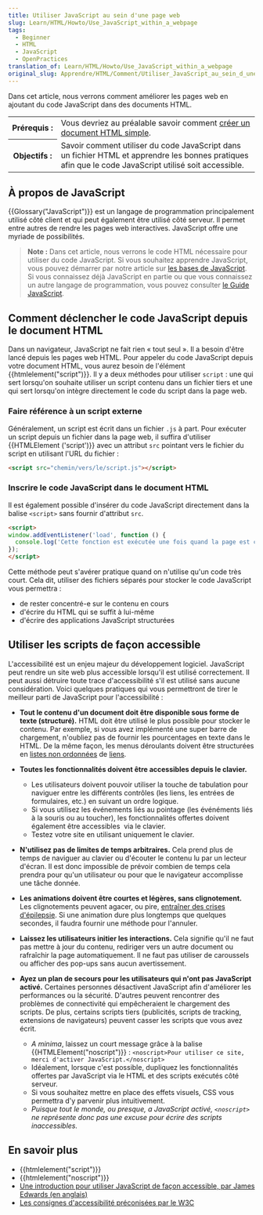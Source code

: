 ```yaml
---
title: Utiliser JavaScript au sein d'une page web
slug: Learn/HTML/Howto/Use_JavaScript_within_a_webpage
tags:
  - Beginner
  - HTML
  - JavaScript
  - OpenPractices
translation_of: Learn/HTML/Howto/Use_JavaScript_within_a_webpage
original_slug: Apprendre/HTML/Comment/Utiliser_JavaScript_au_sein_d_une_page_web
---
```

Dans cet article, nous verrons comment améliorer les pages web en ajoutant du code JavaScript dans des documents HTML.

<table class="standard-table">
  <tbody>
    <tr>
      <th scope="row">Prérequis :</th>
      <td>
        Vous devriez au préalable savoir comment
        <a href="/fr/Learn/HTML/Write_a_simple_page_in_HTML"
          >créer un document HTML simple</a
        >.
      </td>
    </tr>
    <tr>
      <th scope="row">Objectifs :</th>
      <td>
        Savoir comment utiliser du code JavaScript dans un fichier HTML et
        apprendre les bonnes pratiques afin que le code JavaScript utilisé soit
        accessible.
      </td>
    </tr>
  </tbody>
</table>

## À propos de JavaScript

{{Glossary("JavaScript")}} est un langage de programmation principalement utilisé côté client et qui peut également être utilisé côté serveur. Il permet entre autres de rendre les pages web interactives. JavaScript offre une myriade de possibilités.

> **Note :** Dans cet article, nous verrons le code HTML nécessaire pour utiliser du code JavaScript. Si vous souhaitez apprendre JavaScript, vous pouvez démarrer par notre article sur [les bases de JavaScript](/fr/Learn/Getting_started_with_the_web/JavaScript_basics). Si vous connaissez déjà JavaScript en partie ou que vous connaissez un autre langage de programmation, vous pouvez consulter [le Guide JavaScript](/fr/docs/Web/JavaScript/Guide).

## Comment déclencher le code JavaScript depuis le document HTML

Dans un navigateur, JavaScript ne fait rien « tout seul ». Il a besoin d'être lancé depuis les pages web HTML. Pour appeler du code JavaScript depuis votre document HTML, vous aurez besoin de l'élément {{htmlelement("script")}}. Il y a deux méthodes pour utiliser `script` : une qui sert lorsqu'on souhaite utiliser un script contenu dans un fichier tiers et une qui sert lorsqu'on intègre directement le code du script dans la page web.

### Faire référence à un script externe

Généralement, un script est écrit dans un fichier `.js` à part. Pour exécuter un script depuis un fichier dans la page web, il suffira d'utiliser {{HTMLElement ('script')}} avec un attribut `src` pointant vers le fichier du script en utilisant l'URL du fichier :

```html
<script src="chemin/vers/le/script.js"></script>
```

### Inscrire le code JavaScript dans le document HTML

Il est également possible d'insérer du code JavaScript directement dans la balise `<script>` sans fournir d'attribut `src`.

```html
<script>
window.addEventListener('load', function () {
  console.log('Cette fonction est exécutée une fois quand la page est chargée.');
});
</script>
```

Cette méthode peut s'avérer pratique quand on n'utilise qu'un code très court. Cela dit, utiliser des fichiers séparés pour stocker le code JavaScript vous permettra :

- de rester concentré-e sur le contenu en cours
- d'écrire du HTML qui se suffit à lui-même
- d'écrire des applications JavaScript structurées

## Utiliser les scripts de façon accessible

L'accessibilité est un enjeu majeur du développement logiciel. JavaScript peut rendre un site web plus accessible lorsqu'il est utilisé correctement. Il peut aussi détruire toute trace d'accessibilité s'il est utilisé sans aucune considération. Voici quelques pratiques qui vous permettront de tirer le meilleur parti de JavaScript pour l'accessibilité :

- **Tout le contenu d'un document doit être disponible sous forme de texte (structuré).** HTML doit être utilisé le plus possible pour stocker le contenu. Par exemple, si vous avez implémenté une super barre de chargement, n'oubliez pas de fournir les pourcentages en texte dans le HTML. De la même façon, les menus déroulants doivent être structurées en [listes non ordonnées](/fr/Learn/HTML/Howto/Create_list_of_items_with_HTML) de [liens](/fr/Learn/HTML/Howto/Create_a_hyperlink).
- **Toutes les fonctionnalités doivent être accessibles depuis le clavier.**

  - Les utilisateurs doivent pouvoir utiliser la touche de tabulation pour naviguer entre les différents contrôles (les liens, les entrées de formulaires, etc.) en suivant un ordre logique.
  - Si vous utilisez les événements liés au pointage (les événéments liés à la souris ou au toucher), les fonctionnalités offertes doivent également être accessibles  via le clavier.
  - Testez votre site en utilisant uniquement le clavier.

- **N'utilisez pas de limites de temps arbitraires.** Cela prend plus de temps de naviguer au clavier ou d'écouter le contenu lu par un lecteur d'écran. Il est donc impossible de prévoir combien de temps cela prendra pour qu'un utilisateur ou pour que le navigateur accomplisse une tâche donnée.
- **Les animations doivent être courtes et légères, sans clignotement.** Les clignotements peuvent agacer, ou pire, [entraîner des crises d'épilepsie](http://www.w3.org/TR/UNDERSTANDING-WCAG20/seizure-does-not-violate.html). Si une animation dure plus longtemps que quelques secondes, il faudra fournir une méthode pour l'annuler.
- **Laissez les utilisateurs initier les interactions.** Cela signifie qu'il ne faut pas mettre à jour du contenu, rediriger vers un autre document ou rafraîchir la page automatiquement. Il ne faut pas utiliser de caroussels ou afficher des pop-ups sans aucun avertissement.
- **Ayez un plan de secours pour les utilisateurs qui n'ont pas JavaScript activé.** Certaines personnes désactivent JavaScript afin d'améliorer les performances ou la sécurité. D'autres peuvent rencontrer des problèmes de connectivité qui empêcheraient le chargement des scripts. De plus, certains scripts tiers (publicités, scripts de tracking, extensions de navigateurs) peuvent casser les scripts que vous avez écrit.

  - _A minima_, laissez un court message grâce à la balise {{HTMLElement("noscript")}} : `<noscript>Pour utiliser ce site, merci d'activer JavaScript.</noscript>`
  - Idéalement, lorsque c'est possible, dupliquez les fonctionnalités offertes par JavaScript via le HTML et des scripts exécutés côté serveur.
  - Si vous souhaitez mettre en place des effets visuels, CSS vous permettra d'y parvenir plus intuitivement.
  - _Puisque tout le monde, ou presque, a JavaScript activé, `<noscript>` ne représente donc pas une excuse pour écrire des scripts inaccessibles._

## En savoir plus

- {{htmlelement("script")}}
- {{htmlelement("noscript")}}
- [Une introduction pour utiliser JavaScript de façon accessible, par James Edwards (en anglais)](http://www.sitepoint.com/javascript-accessibility-101/)
- [Les consignes d'accessibilité préconisées par le W3C](http://www.w3.org/TR/WCAG20/)
